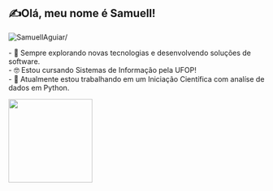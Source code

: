 ## ✍Olá, meu nome é <strong>Samuell!</strong>
<p align="left"> <img src=https://komarev.com/ghpvc/?username=SamuellAguiar alt=SamuellAguiar/> </p>
<p>
  - 🤔 Sempre explorando novas tecnologias e desenvolvendo soluções de software. <br>
  - 🤓 Estou cursando Sistemas de Informação pela UFOP!<br>
  - 🔭 Atualmente estou trabalhando em um Iniciação Científica com analíse de dados em Python.
  <br>
</p>

<p align="center">
<a href="https://github.com/SamuellAguiar">
<img align="left" height="165" src="https://github-readme-stats.vercel.app/api?      username=SamuellAguiar&theme=tokyonight&show_icons=true&count_private=true&include_all_commits=true" />
</a>
</p>
<br>
